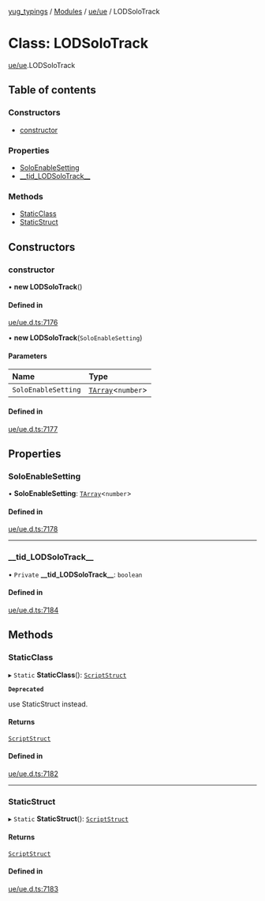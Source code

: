[yug_typings](../README.md) / [Modules](../modules.md) / [ue/ue](../modules/ue_ue.md) / LODSoloTrack

# Class: LODSoloTrack

[ue/ue](../modules/ue_ue.md).LODSoloTrack

## Table of contents

### Constructors

- [constructor](ue_ue.LODSoloTrack.md#constructor)

### Properties

- [SoloEnableSetting](ue_ue.LODSoloTrack.md#soloenablesetting)
- [\_\_tid\_LODSoloTrack\_\_](ue_ue.LODSoloTrack.md#__tid_lodsolotrack__)

### Methods

- [StaticClass](ue_ue.LODSoloTrack.md#staticclass)
- [StaticStruct](ue_ue.LODSoloTrack.md#staticstruct)

## Constructors

### constructor

• **new LODSoloTrack**()

#### Defined in

[ue/ue.d.ts:7176](https://github.com/YugMetaverse/yug_typings/blob/b7d9b19/ue/ue.d.ts#L7176)

• **new LODSoloTrack**(`SoloEnableSetting`)

#### Parameters

| Name | Type |
| :------ | :------ |
| `SoloEnableSetting` | [`TArray`](../interfaces/ue_puerts.TArray.md)<`number`\> |

#### Defined in

[ue/ue.d.ts:7177](https://github.com/YugMetaverse/yug_typings/blob/b7d9b19/ue/ue.d.ts#L7177)

## Properties

### SoloEnableSetting

• **SoloEnableSetting**: [`TArray`](../interfaces/ue_puerts.TArray.md)<`number`\>

#### Defined in

[ue/ue.d.ts:7178](https://github.com/YugMetaverse/yug_typings/blob/b7d9b19/ue/ue.d.ts#L7178)

___

### \_\_tid\_LODSoloTrack\_\_

• `Private` **\_\_tid\_LODSoloTrack\_\_**: `boolean`

#### Defined in

[ue/ue.d.ts:7184](https://github.com/YugMetaverse/yug_typings/blob/b7d9b19/ue/ue.d.ts#L7184)

## Methods

### StaticClass

▸ `Static` **StaticClass**(): [`ScriptStruct`](ue_ue.ScriptStruct.md)

**`Deprecated`**

use StaticStruct instead.

#### Returns

[`ScriptStruct`](ue_ue.ScriptStruct.md)

#### Defined in

[ue/ue.d.ts:7182](https://github.com/YugMetaverse/yug_typings/blob/b7d9b19/ue/ue.d.ts#L7182)

___

### StaticStruct

▸ `Static` **StaticStruct**(): [`ScriptStruct`](ue_ue.ScriptStruct.md)

#### Returns

[`ScriptStruct`](ue_ue.ScriptStruct.md)

#### Defined in

[ue/ue.d.ts:7183](https://github.com/YugMetaverse/yug_typings/blob/b7d9b19/ue/ue.d.ts#L7183)
